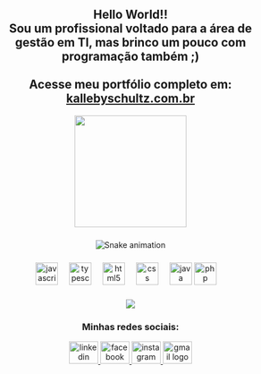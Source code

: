 <h2 align="center">
  Hello World!!<br>
  Sou um profissional voltado para a área de gestão em TI, mas brinco um pouco com programação também ;)<br><br>
  Acesse meu portfólio completo em: <a href="https://kallebyschultz.com.br" target="_blank">kallebyschultz.com.br</a>
</h2>

<div align="center">
  <img height="200" src="https://media.tenor.com/STBXSVflTdcAAAAi/rem-rotating-the-finger.gif" />
</div>

###

<div align="center">
  <img src="https://raw.githubusercontent.com/KallebySchultz/KallebySchultz/output/snake.svg?palette=github-dark" alt="Snake animation" />
</div>

###

<div align="center">
  <img src="https://cdn.jsdelivr.net/gh/devicons/devicon/icons/javascript/javascript-original.svg" height="40" alt="javascript logo" />
  <img width="12" />
  <img src="https://cdn.jsdelivr.net/gh/devicons/devicon/icons/typescript/typescript-original.svg" height="40" alt="typescript logo" />
  <img width="12" />
  <img src="https://cdn.jsdelivr.net/gh/devicons/devicon/icons/html5/html5-original.svg" height="40" alt="html5 logo" />
  <img width="12" />
  <img src="https://cdn.jsdelivr.net/gh/devicons/devicon/icons/css3/css3-original.svg" height="40" alt="css logo" />
  <img width="12" />
  <img src="https://cdn.jsdelivr.net/gh/devicons/devicon/icons/java/java-original.svg" height="40" alt="java logo" />
  <img src="https://cdn.jsdelivr.net/gh/devicons/devicon/icons/php/php-original.svg" height="40" alt="php logo"  />
  <img width="12" />
</div>

###

<div align="center">
  <img src="https://visitor-badge.laobi.icu/badge?page_id=KallebySchultz.KallebySchultz&left_text=Visitantes" />
</div>

###

<h3 align="center">Minhas redes sociais:</h3>

<div align="center">
  <a href="https://www.linkedin.com/in/kallebyschultz/" target="_blank">
    <img src="https://raw.githubusercontent.com/maurodesouza/profile-readme-generator/master/src/assets/icons/social/linkedin/default.svg" width="52" height="40" alt="linkedin logo" />
  </a>
  <a href="https://facebook.com/kallebyschultz" target="_blank">
    <img src="https://raw.githubusercontent.com/maurodesouza/profile-readme-generator/master/src/assets/icons/social/facebook/default.svg" width="52" height="40" alt="facebook logo" />
  </a>
  <a href="https://instagram.com/kallebyschultz" target="_blank">
    <img src="https://raw.githubusercontent.com/maurodesouza/profile-readme-generator/master/src/assets/icons/social/instagram/default.svg" width="52" height="40" alt="instagram logo" />
  </a>
  <a href="mailto:kallebyschultz@gmail.com" target="_blank">
    <img src="https://raw.githubusercontent.com/maurodesouza/profile-readme-generator/master/src/assets/icons/social/gmail/default.svg" width="52" height="40" alt="gmail logo" />
  </a>
</div>
